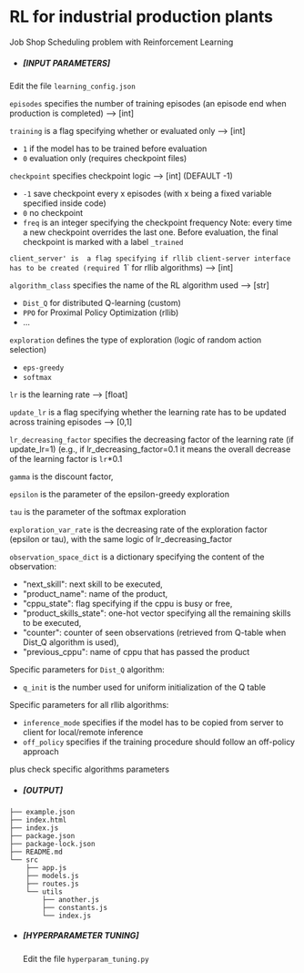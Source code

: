# RL for industrial production plants

Job Shop Scheduling problem with Reinforcement Learning

- ##### [INPUT PARAMETERS]

Edit the file `learning_config.json`

`episodes` specifies the number of training episodes (an episode end when production is completed) --> [int]

`training` is a flag specifying whether or evaluated only --> [int]
- `1` if the model has to be trained before evaluation
- `0` evaluation only (requires checkpoint files)

`checkpoint` specifies checkpoint logic --> [int] (DEFAULT -1)
- `-1` save checkpoint every x episodes (with x being a fixed variable specified inside code)
- `0` no checkpoint
- `freq` is an integer specifying the checkpoint frequency
Note: every time a new checkpoint overrides the last one. Before evaluation, the final checkpoint is marked with a label `_trained`

`client_server' is  a flag specifying if rllib client-server interface has to be created (required `1` for rllib algorithms) --> [int]

`algorithm_class` specifies the name of the RL algorithm used --> [str]
- `Dist_Q` for distributed Q-learning (custom)
- `PPO` for Proximal Policy Optimization (rllib)
- ...

`exploration` defines the type of exploration (logic of random action selection)
- `eps-greedy`
- `softmax`

`lr` is the learning rate --> [float]

`update_lr` is a flag specifying whether the learning rate has to be updated across training episodes --> [0,1]

`lr_decreasing_factor` specifies the decreasing factor of the learning rate (if update_lr=1) (e.g., if lr_decreasing_factor=0.1 it means the overall decrease of the learning factor is `lr`*0.1

`gamma` is the discount factor,

`epsilon` is the parameter of the epsilon-greedy exploration

`tau` is the parameter of the softmax exploration

`exploration_var_rate` is the decreasing rate of the exploration factor (epsilon or tau), with the same logic of lr_decreasing_factor

`observation_space_dict` is a dictionary specifying the content of the observation:
- "next_skill": next skill to be executed,
- "product_name": name of the product,
- "cppu_state": flag specifying if the cppu is busy or free,
- "product_skills_state": one-hot vector specifying all the remaining skills to be executed,
- "counter": counter of seen observations (retrieved from Q-table when Dist_Q algorithm is used),
- "previous_cppu": name of cppu that has passed the product

Specific parameters for `Dist_Q` algorithm:

- `q_init` is the number used for uniform initialization of the Q table

Specific parameters for all rllib algorithms:

- `inference_mode` specifies if the model has to be copied from server to client for local/remote inference
- `off_policy` specifies if the training procedure should follow an off-policy approach

plus check specific algorithms parameters



- ##### [OUTPUT]


```
├── example.json
├── index.html
├── index.js
├── package.json
├── package-lock.json
├── README.md
└── src
    ├── app.js
    ├── models.js
    ├── routes.js
    └── utils
        ├── another.js
        ├── constants.js
        └── index.js
```



- ##### [HYPERPARAMETER TUNING]

  Edit the file `hyperparam_tuning.py`
  
